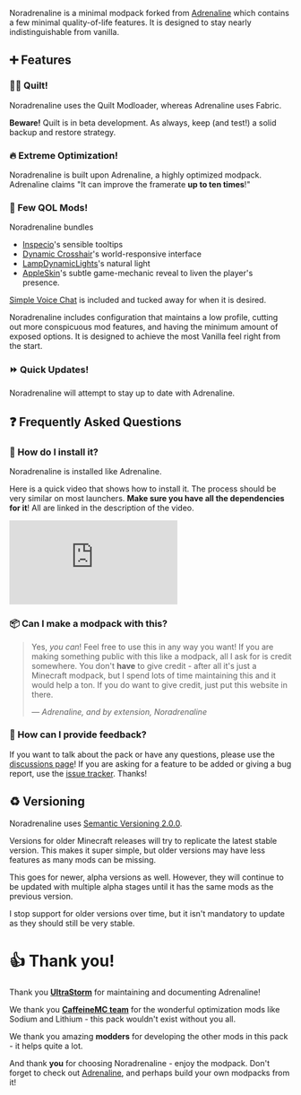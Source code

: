 Noradrenaline is a minimal modpack forked from [Adrenaline](https://intergrav.github.io/Adrenaline/) which contains a few minimal quality-of-life features. It is designed to stay nearly indistinguishable from vanilla.

## ➕ Features
### 🏳️‍🌈 Quilt!
Noradrenaline uses the Quilt Modloader, whereas Adrenaline uses Fabric.

**Beware!** Quilt is in beta development. As always, keep (and test!) a solid backup and restore strategy.

### 🔥 Extreme Optimization!
Noradrenaline is built upon Adrenaline, a highly optimized modpack. Adrenaline claims "It can improve the framerate **up to ten times**!"

### 🧩 Few QOL Mods!
Noradrenaline bundles
* [Inspecio](https://modrinth.com/mod/inspecio)'s sensible tooltips
* [Dynamic Crosshair](https://modrinth.com/mod/dynamiccrosshair)'s world-responsive interface
* [LampDynamicLights](https://modrinth.com/mod/lambdynamiclights)'s natural light
* [AppleSkin](https://modrinth.com/mod/appleskin)'s subtle game-mechanic reveal
to liven the player's presence.

[Simple Voice Chat](https://modrinth.com/mod/simple-voice-chat) is included and tucked away for when it is desired.

Noradrenaline includes configuration that maintains a low profile, cutting out more conspicuous mod features, and having the minimum amount of exposed options. It is designed to achieve the most Vanilla feel right from the start.

### ⏩ Quick Updates!
Noradrenaline will attempt to stay up to date with Adrenaline.

## ❓ Frequently Asked Questions
### 🔧 How do I install it?
Noradrenaline is installed like Adrenaline.

Here is a quick video that shows how to install it. The process should be very similar on most launchers. **Make sure you have all the dependencies for it**! All are linked in the description of the video.

<div class="responsive">
  <iframe src="https://www.youtube.com/embed/9-hT8V_wCqw?start=8" title="YouTube video player" frameborder="0" allow="accelerometer; autoplay; clipboard-write; encrypted-media; gyroscope; picture-in-picture" allowfullscreen></iframe>
</div>

### 📦 Can I make a modpack with this?
> Yes, *you can*! Feel free to use this in any way you want! If you are making something public with this like a modpack, all I ask for is credit somewhere. You don't **have** to give credit - after all it's just a Minecraft modpack, but I spend lots of time maintaining this and it would help a ton. If you do want to give credit, just put this website in there.
>
> &mdash; <cite>Adrenaline, and by extension, Noradrenaline</cite>

### 💬 How can I provide feedback?
If you want to talk about the pack or have any questions, please use the [discussions page](https://github.com/exincore/Noradrenaline/discussions)!
If you are asking for a feature to be added or giving a bug report, use the [issue tracker](https://github.com/exincore/Noradrenaline/issues). Thanks!

## ♻️ Versioning
Noradrenaline uses [Semantic Versioning 2.0.0](https://semver.org/).

Versions for older Minecraft releases will try to replicate the latest stable version. This makes it super simple, but older versions may have less features as many mods can be missing.

This goes for newer, alpha versions as well. However, they will continue to be updated with multiple alpha stages until it has the same mods as the previous version.

I stop support for older versions over time, but it isn't mandatory to update as they should still be very stable.

# 👍 Thank you!
Thank you **[UltraStorm](https://github.com/intergrav)** for maintaining and documenting Adrenaline!

We thank you **[CaffeineMC team](https://github.com/CaffeineMC)** for the wonderful optimization mods like Sodium and Lithium - this pack wouldn't exist without you all.

We thank you amazing **modders** for developing the other mods in this pack - it helps quite a lot.

And thank **you** for choosing Noradrenaline - enjoy the modpack. Don't forget to check out [Adrenaline](https://intergrav.github.io/Adrenaline/), and perhaps build your own modpacks from it!
